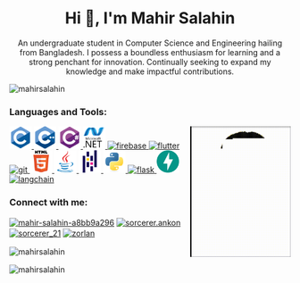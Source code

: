<h1 align="center">Hi 👋, I'm Mahir Salahin</h1>
<p align="center">An undergraduate student in Computer Science and Engineering hailing from Bangladesh. I possess a boundless enthusiasm for learning and a strong penchant for innovation. Continually seeking to expand my knowledge and make impactful contributions.</p>
<p align="left"> <img src="https://komarev.com/ghpvc/?username=mahirsalahin&label=Profile%20views&color=0e75b6&style=flat" alt="mahirsalahin"/> </p>


<h3 align="left">Languages and Tools:</h3>
<img src="https://github.com/MahirSalahin/MahirSalahin/blob/main/mosaic%20_me_gif.gif" alt="mahirsalahin" width = "180" align ="right"/>
<p align="left"> <a href="https://www.cprogramming.com/" target="_blank" rel="noreferrer"> <img src="https://raw.githubusercontent.com/devicons/devicon/master/icons/c/c-original.svg" alt="c" width="40" height="40"/> </a> <a href="https://www.w3schools.com/cpp/" target="_blank" rel="noreferrer"> <img src="https://raw.githubusercontent.com/devicons/devicon/master/icons/cplusplus/cplusplus-original.svg" alt="cplusplus" width="40" height="40"/> </a> <a href="https://www.w3schools.com/cs/" target="_blank" rel="noreferrer"> <img src="https://raw.githubusercontent.com/devicons/devicon/master/icons/csharp/csharp-original.svg" alt="csharp" width="40" height="40"/> </a> <a href="https://dotnet.microsoft.com/" target="_blank" rel="noreferrer"> <img src="https://raw.githubusercontent.com/devicons/devicon/master/icons/dot-net/dot-net-original-wordmark.svg" alt="dotnet" width="40" height="40"/> </a> <a href="https://firebase.google.com/" target="_blank" rel="noreferrer"> <img src="https://www.vectorlogo.zone/logos/firebase/firebase-icon.svg" alt="firebase" width="40" height="40"/> </a> <a href="https://flutter.dev" target="_blank" rel="noreferrer"> <img src="https://www.vectorlogo.zone/logos/flutterio/flutterio-icon.svg" alt="flutter" width="40" height="40"/> </a> <a href="https://git-scm.com/" target="_blank" rel="noreferrer"> <img src="https://www.vectorlogo.zone/logos/git-scm/git-scm-icon.svg" alt="git" width="40" height="40"/> </a> <a href="https://www.w3.org/html/" target="_blank" rel="noreferrer"> <img src="https://raw.githubusercontent.com/devicons/devicon/master/icons/html5/html5-original-wordmark.svg" alt="html5" width="40" height="40"/> </a> <a href="https://www.java.com" target="_blank" rel="noreferrer"> <img src="https://raw.githubusercontent.com/devicons/devicon/master/icons/java/java-original.svg" alt="java" width="40" height="40"/> </a> <a href="https://pandas.pydata.org/" target="_blank" rel="noreferrer"> <img src="https://raw.githubusercontent.com/devicons/devicon/2ae2a900d2f041da66e950e4d48052658d850630/icons/pandas/pandas-original.svg" alt="pandas" width="40" height="40"/> </a> <a href="https://www.python.org" target="_blank" rel="noreferrer"> <img src="https://raw.githubusercontent.com/devicons/devicon/master/icons/python/python-original.svg" alt="python" width="40" height="40"/> </a> <a href="https://flask.palletsprojects.com/" target="_blank" rel="noreferrer"> <img src="https://www.vectorlogo.zone/logos/pocoo_flask/pocoo_flask-icon.svg" alt="flask" width="40" height="40"/> </a> <a href="https://fastapi.tiangolo.com" target="_blank" rel="noreferrer"> <img src="https://raw.githubusercontent.com/devicons/devicon/master/icons/fastapi/fastapi-original.svg" alt="fastapi" width="40" height="40"/> </a> <a href="https://www.langchain.com" target="_blank" rel="noreferrer"> <img src="https://assets-global.website-files.com/6203b6d57823100847efd9b1/65f41595d37f53f717dd1f69_langchain%20icon.png" alt="langchain" height="40"/> </a> </p>

<h3 align="left">Connect with me:</h3>
<p align="left">
<a href="https://linkedin.com/in/mahir-salahin-a8bb9a296" target="blank"><img align="center" src="https://raw.githubusercontent.com/rahuldkjain/github-profile-readme-generator/master/src/images/icons/Social/linked-in-alt.svg" alt="mahir-salahin-a8bb9a296" height="30" width="40" /></a>
<a href="https://fb.com/sorcerer.ankon" target="blank"><img align="center" src="https://raw.githubusercontent.com/rahuldkjain/github-profile-readme-generator/master/src/images/icons/Social/facebook.svg" alt="sorcerer.ankon" height="30" width="40" /></a>
<a href="https://codeforces.com/profile/sorcerer_21" target="blank"><img align="center" src="https://raw.githubusercontent.com/rahuldkjain/github-profile-readme-generator/master/src/images/icons/Social/codeforces.svg" alt="sorcerer_21" height="30" width="40" /></a>
<a href="https://www.leetcode.com/zorlan" target="blank"><img align="center" src="https://raw.githubusercontent.com/rahuldkjain/github-profile-readme-generator/master/src/images/icons/Social/leet-code.svg" alt="zorlan" height="30" width="40" /></a>
</p>


<p><img align="center" src="https://github-readme-stats.vercel.app/api/top-langs?username=mahirsalahin&show_icons=true&locale=en&layout=compact" alt="mahirsalahin" /></p>

<p><img align="center" src="https://github-readme-streak-stats.herokuapp.com/?user=mahirsalahin&" alt="mahirsalahin" /></p>
